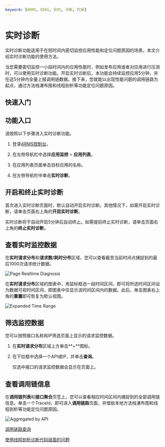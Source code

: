 ```yaml
---
keyword: [ARMS, EDAS, 实时, 诊断, 盯屏]
---
```


# 实时诊断

实时诊断功能适用于在短时间内密切监控应用性能和定位问题原因的场景。本文介绍实时诊断功能的使用方法。

当您需要密切监控一小段时间内的应用性能时，例如发布应用或者对应用进行压测时，可以使用实时诊断功能。开启实时诊断后，本功能会持续监控应用5分钟，并在这5分钟内全量上报调用链数据。接下来，您就能以出现性能问题的调用链路为起点，通过方法栈瀑布图和线程剖析等功能定位问题原因。

## 快速入门

## 功能入口

请按照以下步骤进入实时诊断功能。

1.  登录[ARMS控制台](https://arms-ap-southeast-1.console.aliyun.com/#/home)。

2.  在左侧导航栏中选择**应用监控** \> **应用列表**。

3.  在应用列表页面单击目标应用的名称。

4.  在左侧导航栏中单击**实时诊断**。


## 开启和终止实时诊断

首次进入实时诊断页面时，默认自动开启实时诊断。其他情况下，如需开启实时诊断，请单击页面右上角的**开启实时诊断**。

实时诊断将于自动开启5分钟后自动终止。如需提前终止实时诊断，请单击页面右上角的**终止实时诊断**。

## 查看实时监控数据

在**实时请求分布**和**请求数/耗时分布**区域，您可以查看截至当前时间点捕捉到的最后1000次请求统计数据。

![Page Realtime Diagnosis](https://static-aliyun-doc.oss-cn-hangzhou.aliyuncs.com/assets/img/zh-CN/0828158951/p54055.png)

在**实时请求分布**区域的图表中，用鼠标框选一段时间区间，即可将所选时间区间设为数据可视时间区间，即图表中仅显示该时间区间内的数据。此后，单击图表右上角的**重置**即可恢复为默认视图。

![Expanded Time Range](https://static-aliyun-doc.oss-cn-hangzhou.aliyuncs.com/assets/img/zh-CN/0828158951/p54056.png)

## 筛选监控数据

您可以按照接口名称和IP筛选页面上显示的请求监控数据。

1.  在**实时请求分布**区域上方单击**+**图标。

2.  在下拉框中选择一个API或IP，并单击**查询**。

    仅选中接口的请求监控数据会显示在页面上。


## 查看调用链信息

在**调用链列表**和**接口聚合**页签上，您可以查看相应时间区间内捕捉到的全部调用链信息。单击一个TraceId，即可进入**调用链路**页面，并借助本地方法栈瀑布图和线程剖析等功能定位问题原因。

![Aggregated by API](https://static-aliyun-doc.oss-cn-hangzhou.aliyuncs.com/assets/img/zh-CN/0828158951/p54058.png)

[调用链路查询](/intl.zh-CN/应用监控/控制台功能/调用链路查询.md)

[使用线程剖析诊断代码层面的问题](/intl.zh-CN/应用监控/使用教程/使用线程剖析诊断代码层面的问题.md)

